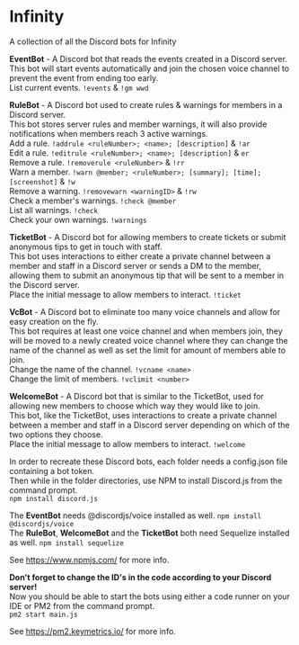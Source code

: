 # Infinity
A collection of all the Discord bots for Infinity

**EventBot** - A Discord bot that reads the events created in a Discord server.<br>
This bot will start events automatically and join the chosen voice channel to prevent the event from ending too early.<br>
List current events. `!events` & `!gm wwd`

**RuleBot** - A Discord bot used to create rules & warnings for members in a Discord server.<br>
This bot stores server rules and member warnings, it will also provide notifications when members reach 3 active warnings.<br>
Add a rule. `!addrule <ruleNumber>; <name>; [description]` & `!ar`<br>
Edit a rule. `!editrule <ruleNumber>; <name>; [description]` & `er`<br>
Remove a rule. `!removerule <ruleNumber>` & `!rr`<br>
Warn a member. `!warn @member; <ruleNumber>; [summary]; [time]; [screenshot]` & `!w`<br>
Remove a warning. `!removewarn <warningID>` & `!rw`<br>
Check a member's warnings. `!check @member`<br>
List all warnings. `!check`<br>
Check your own warnings. `!warnings`

**TicketBot** - A Discord bot for allowing members to create tickets or submit anonymous tips to get in touch with staff.<br>
This bot uses interactions to either create a private channel between a member and staff in a Discord server or sends a DM to the member, 
allowing them to submit an anonymous tip that will be sent to a member in the Discord server.<br>
Place the initial message to allow members to interact. `!ticket`

**VcBot** - A Discord bot to eliminate too many voice channels and allow for easy creation on the fly.<br>
This bot requires at least one voice channel and when members join, they will be moved to a newly created voice channel where they can 
change the name of the channel as well as set the limit for amount of members able to join.<br>
Change the name of the channel. `!vcname <name>`<br>
Change the limit of members. `!vclimit <number>`

**WelcomeBot** - A Discord bot that is similar to the TicketBot, used for allowing new members to choose which way they would like to join.<br>
This bot, like the TicketBot, uses interactions to create a private channel between a member and staff in a Discord server depending on which of the two options they choose.<br>
Place the initial message to allow members to interact. `!welcome`

In order to recreate these Discord bots, each folder needs a config.json file containing a bot token.<br>
Then while in the folder directories, use NPM to install Discord.js from the command prompt.<br>
`npm install discord.js`

The **EventBot** needs @discordjs/voice installed as well. `npm install @discordjs/voice`<br>
The **RuleBot**, **WelcomeBot** and the **TicketBot** both need Sequelize installed as well. `npm install sequelize`

See https://www.npmjs.com/ for more info.

**Don't forget to change the ID's in the code according to your Discord server!**<br>
Now you should be able to start the bots using either a code runner on your IDE or PM2 from the command prompt.<br>
`pm2 start main.js`

See https://pm2.keymetrics.io/ for more info.

